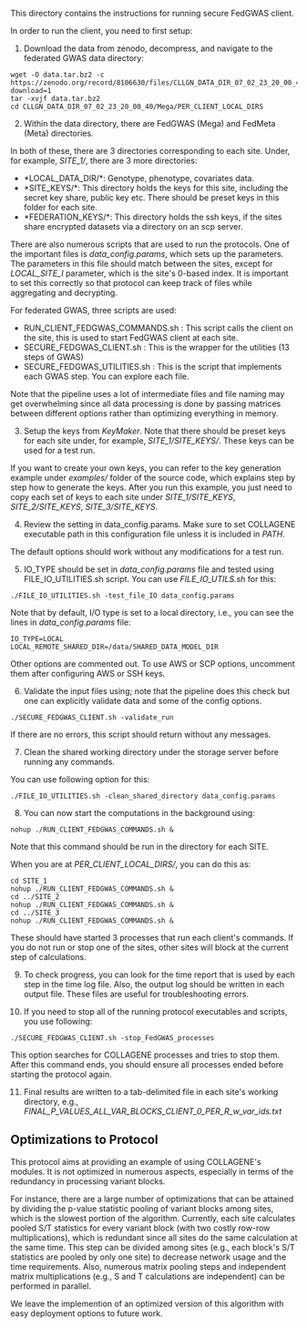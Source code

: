 This directory contains the instructions for running secure FedGWAS client.

In order to run the client, you need to first setup:
1) Download the data from zenodo, decompress, and navigate to the federated GWAS data directory:
```
wget -O data.tar.bz2 -c https://zenodo.org/record/8106630/files/CLLGN_DATA_DIR_07_02_23_20_00_40.tar.bz2?download=1
tar -xvjf data.tar.bz2 
cd CLLGN_DATA_DIR_07_02_23_20_00_40/Mega/PER_CLIENT_LOCAL_DIRS
```

2) Within the data directory, there are FedGWAS (Mega) and FedMeta (Meta) directories. 

In both of these, there are 3 directories corresponding to each site. Under, for example, *SITE_1/*, there are 3 more directories:

<ul>
<li> *LOCAL_DATA_DIR/*: Genotype, phenotype, covariates data.</li> 
<li> *SITE_KEYS/*: This directory holds the keys for this site, including the secret key share, public key etc. There should be preset keys in this folder for each site.</li> 
<li> *FEDERATION_KEYS/*: This directory holds the ssh keys, if the sites share encrypted datasets via a directory on an scp server.</li> 
</ul>

There are also numerous scripts that are used to run the protocols. One of the important files is *data_config.params*, which sets up the parameters. The parameters in this file should match between the sites, except for *LOCAL_SITE_I* parameter, which is the site's 0-based index. It is important to set this correctly so that protocol can keep track of files while aggregating and decrypting.

For federated GWAS, three scripts are used:
<ul>
<li> RUN_CLIENT_FEDGWAS_COMMANDS.sh : This script calls the client on the site, this is used to start FedGWAS client at each site.</li> 
<li> SECURE_FEDGWAS_CLIENT.sh : This is the wrapper for the utilities (13 steps of GWAS) </li> 
<li> SECURE_FEDGWAS_UTILITIES.sh : This is the script that implements each GWAS step. You can explore each file.</li> 
</ul>

Note that the pipeline uses a lot of intermediate files and file naming may get overwhelming since all data processing is done by passing matrices between different options rather than optimizing everything in memory.

3) Setup the keys from *KeyMaker*. Note that there should be preset keys for each site under, for example, *SITE_1/SITE_KEYS/*. These keys can be used for a test run.

If you want to create your own keys, you can refer to the key generation example under *examples/* folder of the source code, which explains step by step how to generate the keys. After you run this example, you just need to copy each set of keys to each site under *SITE_1/SITE_KEYS*, *SITE_2/SITE_KEYS*, *SITE_3/SITE_KEYS*.

4) Review the setting in data_config.params. Make sure to set COLLAGENE executable path in this configuration file unless it is included in *PATH*.

The default options should work without any modifications for a test run.

5) IO_TYPE should be set in *data_config.params* file and tested using FILE_IO_UTILITIES.sh script. You can use *FILE_IO_UTILS.sh* for this:

```
./FILE_IO_UTILITIES.sh -test_file_IO data_config.params
```

Note that by default, I/O type is set to a local directory, i.e., you can see the lines in *data_config.params* file:
```
IO_TYPE=LOCAL
LOCAL_REMOTE_SHARED_DIR=/data/SHARED_DATA_MODEL_DIR
```
Other options are commented out. To use AWS or SCP options, uncomment them after configuring AWS or SSH keys.

6) Validate the input files using; note that the pipeline does this check but one can explicitly validate data and some of the config options.
```
./SECURE_FEDGWAS_CLIENT.sh -validate_run
```

If there are no errors, this script should return without any messages.

7) Clean the shared working directory under the storage server before running any commands.

You can use following option for this:
```
./FILE_IO_UTILITIES.sh -clean_shared_directory data_config.params
```

8) You can now start the computations in the background using:
```
nohup ./RUN_CLIENT_FEDGWAS_COMMANDS.sh &
```

Note that this command should be run in the directory for each SITE.

When you are at *PER_CLIENT_LOCAL_DIRS/*, you can do this as:
```
cd SITE_1
nohup ./RUN_CLIENT_FEDGWAS_COMMANDS.sh &
cd ../SITE_2
nohup ./RUN_CLIENT_FEDGWAS_COMMANDS.sh &
cd ../SITE_3
nohup ./RUN_CLIENT_FEDGWAS_COMMANDS.sh &
```

These should have started 3 processes that run each client's commands. If you do not run or stop one of the sites, other sites will block at the current step of calculations.

9) To check progress, you can look for the time report that is used by each step in the time log file. Also, the output log should be written in each output file. These files are useful for troubleshooting errors.

10) If you need to stop all of the running protocol executables and scripts, you use following:
```
./SECURE_FEDGWAS_CLIENT.sh -stop_FedGWAS_processes
```
This option searches for COLLAGENE processes and tries to stop them. After this command ends, you should ensure all processes ended before starting the protocol again.

11) Final results are written to a tab-delimited file in each site's working directory, e.g., *FINAL_P_VALUES_ALL_VAR_BLOCKS_CLIENT_0_PER_R_w_var_ids.txt*


## Optimizations to Protocol
This protocol aims at providing an example of using COLLAGENE's modules. It is not optimized in numerous aspects, especially in terms of the redundancy in processing variant blocks. 

For instance, there are a large number of optimizations that can be attained by dividing the p-value statistic pooling of variant blocks among sites, which is the slowest portion of the algorithm. Currently, each site calculates pooled S/T statistics for every variant block (with two costly row-row multiplications), which is redundant since all sites do the same calculation at the same time. This step can be divided among sites (e.g., each block's S/T statistics are pooled by only one site) to decrease network usage and the time requirements. Also, numerous matrix pooling steps and independent matrix multiplications (e.g., S and T calculations are independent) can be performed in parallel.

We leave the implemention of an optimized version of this algorithm with easy deployment options to future work.
